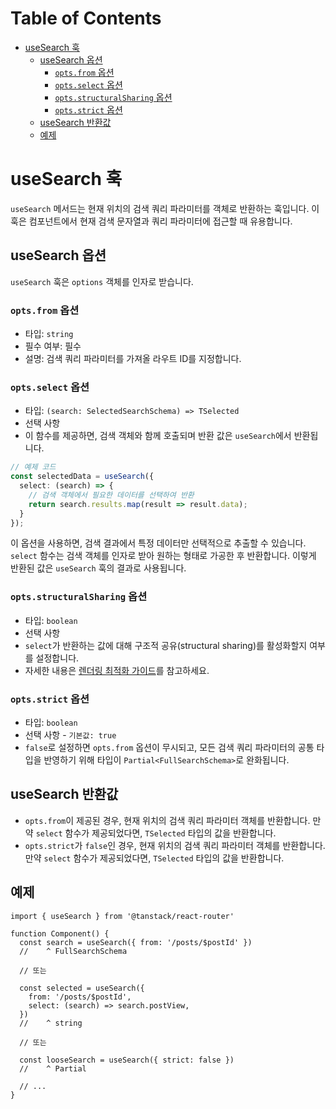 # Table of Contents

- [useSearch 훅](#usesearch-훅)
  - [useSearch 옵션](#usesearch-옵션)
    - [`opts.from` 옵션](#optsfrom-옵션)
    - [`opts.select` 옵션](#optsselect-옵션)
    - [`opts.structuralSharing` 옵션](#optsstructuralsharing-옵션)
    - [`opts.strict` 옵션](#optsstrict-옵션)
  - [useSearch 반환값](#usesearch-반환값)
  - [예제](#예제)

# useSearch 훅

`useSearch` 메서드는 현재 위치의 검색 쿼리 파라미터를 객체로 반환하는 훅입니다. 이 훅은 컴포넌트에서 현재 검색 문자열과 쿼리 파라미터에 접근할 때 유용합니다.


## useSearch 옵션

`useSearch` 훅은 `options` 객체를 인자로 받습니다.


### `opts.from` 옵션

- 타입: `string`
- 필수 여부: 필수
- 설명: 검색 쿼리 파라미터를 가져올 라우트 ID를 지정합니다.


### `opts.select` 옵션

- 타입: `(search: SelectedSearchSchema) => TSelected`
- 선택 사항
- 이 함수를 제공하면, 검색 객체와 함께 호출되며 반환 값은 `useSearch`에서 반환됩니다.

```typescript
// 예제 코드
const selectedData = useSearch({
  select: (search) => {
    // 검색 객체에서 필요한 데이터를 선택하여 반환
    return search.results.map(result => result.data);
  }
});
```

이 옵션을 사용하면, 검색 결과에서 특정 데이터만 선택적으로 추출할 수 있습니다. `select` 함수는 검색 객체를 인자로 받아 원하는 형태로 가공한 후 반환합니다. 이렇게 반환된 값은 `useSearch` 훅의 결과로 사용됩니다.


### `opts.structuralSharing` 옵션

- 타입: `boolean`
- 선택 사항
- `select`가 반환하는 값에 대해 구조적 공유(structural sharing)를 활성화할지 여부를 설정합니다.
- 자세한 내용은 [렌더링 최적화 가이드](../../guide/render-optimizations.md)를 참고하세요.


### `opts.strict` 옵션

- 타입: `boolean`
- 선택 사항 - `기본값: true`
- `false`로 설정하면 `opts.from` 옵션이 무시되고, 모든 검색 쿼리 파라미터의 공통 타입을 반영하기 위해 타입이 `Partial<FullSearchSchema>`로 완화됩니다.


## useSearch 반환값

- `opts.from`이 제공된 경우, 현재 위치의 검색 쿼리 파라미터 객체를 반환합니다. 만약 `select` 함수가 제공되었다면, `TSelected` 타입의 값을 반환합니다.
- `opts.strict`가 `false`인 경우, 현재 위치의 검색 쿼리 파라미터 객체를 반환합니다. 만약 `select` 함수가 제공되었다면, `TSelected` 타입의 값을 반환합니다.


## 예제

```tsx
import { useSearch } from '@tanstack/react-router'

function Component() {
  const search = useSearch({ from: '/posts/$postId' })
  //    ^ FullSearchSchema

  // 또는

  const selected = useSearch({
    from: '/posts/$postId',
    select: (search) => search.postView,
  })
  //    ^ string

  // 또는

  const looseSearch = useSearch({ strict: false })
  //    ^ Partial

  // ...
}
```


